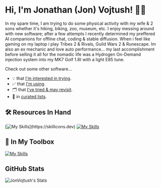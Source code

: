 # Hi, I'm Jonathan (Jon) Vojtush! 👋🏽

In my spare time, I am trying to do some physical activity with my wife & 2 sons whether it's hiking, biking, zoo, museum, etc. I enjoy messing around with new software; after a few attempts I recently determined my preffered AI companions for offline chat, coding & stable diffusion. When i feel like gaming on my laptop i play Tribes 2 & Rivals, Guild Wars 2 & Runescape. Im also an ex mechanic and love auto performance... my last accomplishment before selling it all for the nomadic life was a Hydrogen On-Demand injection system into my MK7 Golf 1.8t with a light E85 tune.

Check out some other software...
- 💡 that [I'm interested in trying](https://github.com/stars/JonVojtush/lists/interests).
- ✅ that [I'm using](https://github.com/stars/JonVojtush/lists/using).
- 🗂️ that [I've tried & may revisit](https://github.com/stars/JonVojtush/lists/archives).
- 🧾 in [curated lists](https://github.com/stars/JonVojtush/lists/curated-lists).

## 🛠️ Resources In Hand

[![My Skills](https://skillicons.dev/icons?i=go,postgres,bash,html,css,js,wasm,bootstrap,)](https://skillicons.dev)
[![My Skills](https://skillicons.dev/icons?i=cloudflare,docker,gcp,github,git,vscode)](https://skillicons.dev)

## 🧰 In My Toolbox

[![My Skills](https://skillicons.dev/icons?i=python,sass,jquery,django,php,mysql,wordpress)](https://skillicons.dev)

## GitHub Stats

![JonVojtush's Stats](https://github-readme-stats.vercel.app/api?username=JonVojtush&show_icons=true&hide_border=true&count_private=true&hide_title=true&theme=transparent&rank_icon=percentile&include_all_commits&hide=stars,contribs&text_color=FFF&bg_color=22211F&ring_color=03A062&icon_color=03A062)

<!-- https://github.com/tandpfun/skill-icons?tab=readme-ov-file#example -->